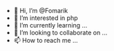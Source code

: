 - 👋 Hi, I’m @Fomarik
- 👀 I’m interested in php
- 🌱 I’m currently learning ...
- 💞️ I’m looking to collaborate on ...
- 📫 How to reach me ...

<!---
Fomarik/Fomarik is a ✨ special ✨ repository because its `README.md` (this file) appears on your GitHub profile.
You can click the Preview link to take a look at your changes.
--->
